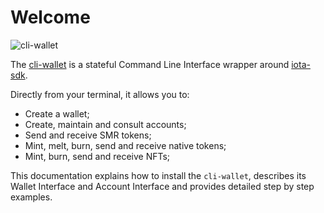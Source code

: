 # Welcome

![cli-wallet](/img/cli-wallet.gif)

The [cli-wallet](https://github.com/iotaledger/iota-sdk/tree/develop/cli) is a stateful Command Line Interface wrapper around
[iota-sdk](https://github.com/iotaledger/iota-sdk).

Directly from your terminal, it allows you to:
- Create a wallet;
- Create, maintain and consult accounts;
- Send and receive SMR tokens;
- Mint, melt, burn, send and receive native tokens;
- Mint, burn, send and receive NFTs;

This documentation explains how to install the `cli-wallet`, describes its Wallet Interface and Account
Interface and provides detailed step by step examples.
